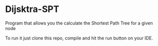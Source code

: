 # Dijsktra-SPT
Program that allows you the calculate the Shortest Path Tree for a given node

To run it just clone this repo, compile and hit the run button on your IDE.
